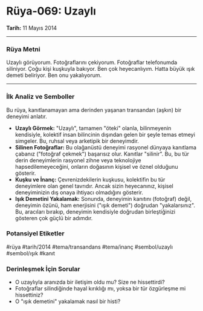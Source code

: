 # Rüya-069: Uzaylı
**Tarih:** 11 Mayıs 2014

---
### Rüya Metni

Uzaylı görüyorum. Fotoğraflarını çekiyorum. Fotoğraflar telefonumda siliniyor. Çoğu kişi kuşkuyla bakıyor. Ben çok heyecanlıyım. Hatta büyük ışık demeti beliriyor. Ben onu yakalıyorum.

---
### İlk Analiz ve Semboller

Bu rüya, kanıtlanamayan ama derinden yaşanan transandan (aşkın) bir deneyimi anlatır.

* **Uzaylı Görmek:** "Uzaylı", tamamen "öteki" olanla, bilinmeyenin kendisiyle, kolektif insan bilincinin dışından gelen bir şeyle temas etmeyi simgeler. Bu, ruhsal veya arketipik bir deneyimdir.
* **Silinen Fotoğraflar:** Bu olağanüstü deneyimi rasyonel dünyaya kanıtlama çabanız ("fotoğraf çekmek") başarısız olur. Kanıtlar "silinir". Bu, bu tür derin deneyimlerin rasyonel zihne veya teknolojiye hapsedilemeyeceğini, onların doğasının kişisel ve öznel olduğunu gösterir.
* **Kuşku ve İnanç:** Çevrenizdekilerin kuşkusu, kolektifin bu tür deneyimlere olan genel tavrıdır. Ancak sizin heyecanınız, kişisel deneyiminizin dış onaya ihtiyacı olmadığını gösterir.
* **Işık Demetini Yakalamak:** Sonunda, deneyimin kanıtını (fotoğraf) değil, deneyimin özünü, ham enerjisini ("ışık demeti") doğrudan "yakalarsınız". Bu, aracıları bırakıp, deneyimin kendisiyle doğrudan birleştiğinizi gösteren çok güçlü bir adımdır.

### Potansiyel Etiketler
#rüya #tarih/2014 #tema/transandans #tema/inanç #sembol/uzaylı #sembol/ışık #kanıt

### Derinleşmek İçin Sorular
* O uzaylıyla aranızda bir iletişim oldu mu? Size ne hissettirdi?
* Fotoğraflar silindiğinde hayal kırıklığı mı, yoksa bir tür özgürleşme mi hissettiniz?
* O "ışık demetini" yakalamak nasıl bir histi?